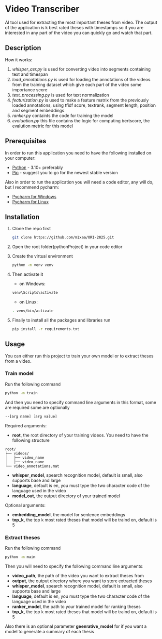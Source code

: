# Video Transcriber

AI tool used for extracting the most important theses from video. The output of the application is k best rated theses with timestamps so if you are interested in any part of the video you can quickly go and watch that part.

## Description

How it works:
1. *whisper_asr.py* is used for converting video into segments containing text and timespan
2. *load_annotations.py* is used for loading the annotations of the videos from the training dataset which give each part of the video some importance score
3. *text_processing.py* is used for text normalization
4. *featurization.py* is used to make a feature matrix from the previously loaded annotations, using tfidf score, textrank, segment length, position and segment embeddings
5. *ranker.py* containts the code for training the model
6. *evaluation.py* this file contains the logic for computing bertscore, the evalution metric for this model

## Prerequisites

In order to run this application you need to have the following installed on your computer:
- [Python](https://www.python.org/downloads/) - 3.10+ preferably
- [Pip](https://pypi.org/project/pip/) - suggest you to go for the newest stable version

Also in order to run the application you will need a code editor, any will do, but I recommend pycharm:
- [Pycharm for Windows](https://www.jetbrains.com/pycharm/download/?section=windows)
- [Pycharm for Linux](https://www.jetbrains.com/pycharm/download/?section=linux)

## Installation

1. Clone the repo first
    ```bash
    git clone https://github.com/m1xaa/ORI-2025.git
    ```


2. Open the root folder(pythonProject) in your code editor

   
3. Create the virtual environment
    ```bash
    python -m venv venv
    ```


4. Then activate it
    - on Windows:
    ```bash
    venv\Scripts\activate
    ```
    - on Linux:
    ```bash
    . venv/bin/activate
    ```


5. Finally to install all the packages and libraries run
   ```bash
   pip install -r requirements.txt
   ```

## Usage

You can either run this project to train your own model or to extract theses from a video.  


### Train model

Run the following command 

```bash
python -m train
```
And then you need to specify command line arguments in this format, some are required some are optionally
```bash
--[arg name] [arg value]
```
Required arguments:
- **root**, the root directory of your training videos. You need to have the following structure
```text
root/
├── videos/
│   ├── video_name
│   ├── video_name
└── video_annotations.mat
```
- **whisper_model**, spearch recognition model, default is small, also supports base and large
- **language**, default is en, you must type the two character code of the language used in the video
- **model_out**, the output directory of your trained model

Optional arguments:
- **embedding_model**, the model for sentence embeddings
- **top_k**, the top k most rated theses that model will be traind on, default is 5

### Extract theses

Run the following command
```bash
python -m main
```

Then you will need to specify the following command line arguments:
- **video_path**, the path of the video you want to extract theses from
- **output**, the output directory where you want to store extracted theses
- **whisper_model**, spearch recognition model, default is small, also supports base and large
- **language**, default is en, you must type the two character code of the language used in the video
- **ranker_model**, the path to your trained model for ranking theses
- **top_k**, the top k most rated theses that model will be traind on, default is 5

Also there is an optional parameter **geenrative_model** for if you want a model to generate a summary of each thesis








